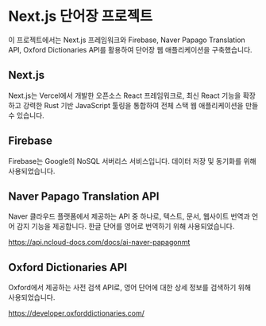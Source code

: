 # Next.js 단어장 프로젝트
이 프로젝트에서는 Next.js 프레임워크와 Firebase, Naver Papago Translation API, Oxford Dictionaries API를 활용하여 단어장 웹 애플리케이션을 구축했습니다.

## Next.js
Next.js는 Vercel에서 개발한 오픈소스 React 프레임워크로, 최신 React 기능을 확장하고 강력한 Rust 기반 JavaScript 툴링을 통합하여 전체 스택 웹 애플리케이션을 만들 수 있습니다.

## Firebase
Firebase는 Google의 NoSQL 서버리스 서비스입니다. 데이터 저장 및 동기화를 위해 사용되었습니다.

## Naver Papago Translation API
Naver 클라우드 플랫폼에서 제공하는 API 중 하나로, 텍스트, 문서, 웹사이트 번역과 언어 감지 기능을 제공합니다. 한글 단어를 영어로 번역하기 위해 사용되었습니다.

https://api.ncloud-docs.com/docs/ai-naver-papagonmt

## Oxford Dictionaries API
Oxford에서 제공하는 사전 검색 API로, 영어 단어에 대한 상세 정보를 검색하기 위해 사용되었습니다.

https://developer.oxforddictionaries.com/
